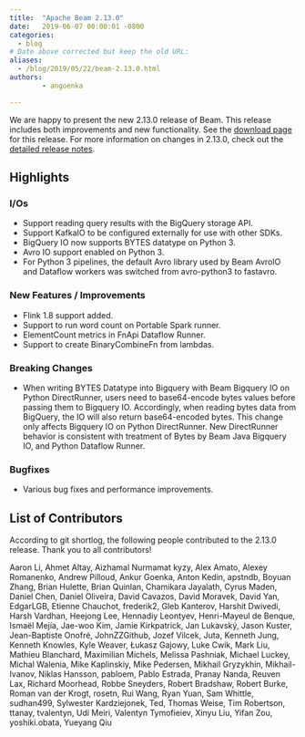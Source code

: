 ```yaml
---
title:  "Apache Beam 2.13.0"
date:   2019-06-07 00:00:01 -0800
categories:
  - blog
# Date above corrected but keep the old URL:
aliases:
  - /blog/2019/05/22/beam-2.13.0.html
authors:
        - angoenka

---
```

<!--
Licensed under the Apache License, Version 2.0 (the "License");
you may not use this file except in compliance with the License.
You may obtain a copy of the License at

http://www.apache.org/licenses/LICENSE-2.0

Unless required by applicable law or agreed to in writing, software
distributed under the License is distributed on an "AS IS" BASIS,
WITHOUT WARRANTIES OR CONDITIONS OF ANY KIND, either express or implied.
See the License for the specific language governing permissions and
limitations under the License.
-->

We are happy to present the new 2.13.0 release of Beam. This release includes both improvements and new functionality.
See the [download page](/get-started/downloads/#2130-2019-05-21) for this release.<!--more-->
For more information on changes in 2.13.0, check out the
[detailed release notes](https://jira.apache.org/jira/secure/ReleaseNote.jspa?projectId=12319527&version=12345166).

## Highlights

### I/Os

* Support reading query results with the BigQuery storage API.
* Support KafkaIO to be configured externally for use with other SDKs.
* BigQuery IO now supports BYTES datatype on Python 3.
* Avro IO support enabled on Python 3.
* For Python 3 pipelines, the default Avro library used by Beam AvroIO and Dataflow workers was switched from avro-python3 to fastavro.


### New Features / Improvements

* Flink 1.8 support added.
* Support to run word count on Portable Spark runner.
* ElementCount metrics in FnApi Dataflow Runner.
* Support to create BinaryCombineFn from lambdas.


### Breaking Changes
* When writing BYTES Datatype into Bigquery with Beam Bigquery IO on Python DirectRunner, users need to base64-encode bytes values before passing them to Bigquery IO. Accordingly, when reading bytes data from BigQuery, the IO will also return base64-encoded bytes. This change only affects Bigquery IO on Python DirectRunner. New DirectRunner behavior is consistent with treatment of Bytes by Beam Java Bigquery IO, and Python Dataflow Runner.


### Bugfixes

* Various bug fixes and performance improvements.

## List of Contributors

According to git shortlog, the following people contributed to the 2.13.0 release. Thank you to all contributors!

Aaron Li, Ahmet Altay, Aizhamal Nurmamat kyzy, Alex Amato, Alexey Romanenko,
Andrew Pilloud, Ankur Goenka, Anton Kedin, apstndb, Boyuan Zhang, Brian Hulette,
Brian Quinlan, Chamikara Jayalath, Cyrus Maden, Daniel Chen, Daniel Oliveira,
David Cavazos, David Moravek, David Yan, EdgarLGB, Etienne Chauchot, frederik2,
Gleb Kanterov, Harshit Dwivedi, Harsh Vardhan, Heejong Lee, Hennadiy Leontyev,
Henri-Mayeul de Benque, Ismaël Mejía, Jae-woo Kim, Jamie Kirkpatrick, Jan Lukavský,
Jason Kuster, Jean-Baptiste Onofré, JohnZZGithub, Jozef Vilcek, Juta, Kenneth Jung,
Kenneth Knowles, Kyle Weaver, Łukasz Gajowy, Luke Cwik, Mark Liu, Mathieu Blanchard,
Maximilian Michels, Melissa Pashniak, Michael Luckey, Michal Walenia, Mike Kaplinskiy,
Mike Pedersen, Mikhail Gryzykhin, Mikhail-Ivanov, Niklas Hansson, pabloem,
Pablo Estrada, Pranay Nanda, Reuven Lax, Richard Moorhead, Robbe Sneyders,
Robert Bradshaw, Robert Burke, Roman van der Krogt, rosetn, Rui Wang, Ryan Yuan,
Sam Whittle, sudhan499, Sylwester Kardziejonek, Ted, Thomas Weise, Tim Robertson,
ttanay, tvalentyn, Udi Meiri, Valentyn Tymofieiev, Xinyu Liu, Yifan Zou,
yoshiki.obata, Yueyang Qiu
